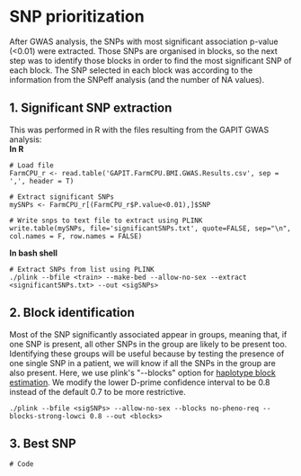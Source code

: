 # SNP prioritization

After GWAS analysis, the SNPs with most significant association p-value (<0.01) were extracted. Those SNPs are organised in blocks, so the next step was to identify those blocks in order to find the most significant SNP of each block. The SNP selected in each block was according to the information from the SNPeff analysis (and the number of NA values).



## 1. Significant SNP extraction  
This was performed in R with the files resulting from the GAPIT GWAS analysis:  
**In R**

    # Load file
    FarmCPU_r <- read.table('GAPIT.FarmCPU.BMI.GWAS.Results.csv', sep = ',', header = T)
    
    # Extract significant SNPs
    mySNPs <- FarmCPU_r[(FarmCPU_r$P.value<0.01),]$SNP

    # Write snps to text file to extract using PLINK
    write.table(mySNPs, file='significantSNPs.txt', quote=FALSE, sep="\n", col.names = F, row.names = FALSE)

**In bash shell**

    # Extract SNPs from list using PLINK
    ./plink --bfile <train> --make-bed --allow-no-sex --extract <significantSNPs.txt> --out <sigSNPs>


## 2. Block identification
Most of the SNP significantly associated appear in groups, meaning that, if one SNP is present, all other SNPs in the group are likely to be present too. Identifying these groups will be useful because by testing the presence of one single SNP in a patient, we will know if all the SNPs in the group are also present.
Here, we use plink's "--blocks" option for [haplotype block estimation](https://www.cog-genomics.org/plink/1.9/ld#blocks). We modify the lower D-prime confidence interval to be 0.8 instead of the default 0.7 to be more restrictive.

    ./plink --bfile <sigSNPs> --allow-no-sex --blocks no-pheno-req --blocks-strong-lowci 0.8 --out <blocks>
    
## 3. Best SNP

    # Code
